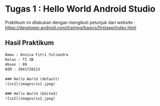 # Tugas 1 : Hello World Android Studio
  Praktikum ini dilakukan dengan mengikuti petunjuk dari website : https://developer.android.com/training/basics/firstapp/index.html
  ## Hasil Praktikum
    Nama : Annisa Fitri Yuliandra
    Kelas : TI 3B
    Absen : 09
    NIM : 2041720123
  
    ### Hello World (default)
    ![ss1](images/ss1.jpeg)
    
    ### Hello World (Edited)
    ![ss2](images/ss2.jpeg)
